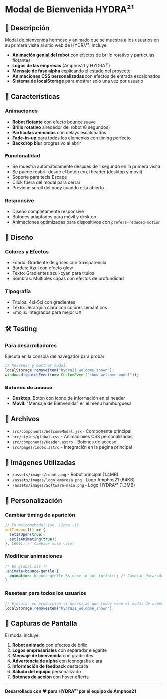 # Modal de Bienvenida HYDRA²¹

## 🎉 Descripción

Modal de bienvenida hermoso y animado que se muestra a los usuarios en su primera visita al sitio web de HYDRA²¹. Incluye:

- **Animación genial del robot** con efectos de brillo rotativo y partículas flotantes
- **Logos de las empresas** (Amphos21 y HYDRA²¹)
- **Mensaje de fase alpha** explicando el estado del proyecto
- **Animaciones CSS personalizadas** con efectos de entrada escalonados
- **Sistema de localStorage** para mostrar solo una vez por usuario

## 🚀 Características

### Animaciones

- **Robot flotante** con efecto bounce suave
- **Brillo rotativo** alrededor del robot (8 segundos)
- **Partículas animadas** con delays escalonados
- **Fade-in-up** para todos los elementos con timing perfecto
- **Backdrop blur** progresivo al abrir

### Funcionalidad

- Se muestra automáticamente después de 1 segundo en la primera visita
- Se puede reabrir desde el botón en el header (desktop y móvil)
- Soporte para tecla Escape
- Click fuera del modal para cerrar
- Previene scroll del body cuando está abierto

### Responsive

- Diseño completamente responsive
- Botones adaptados para móvil y desktop
- Animaciones optimizadas para dispositivos con `prefers-reduced-motion`

## 🎨 Diseño

### Colores y Efectos

- Fondo: Gradiente de grises con transparencia
- Bordes: Azul con efecto glow
- Texto: Gradientes azul-cyan para títulos
- Sombras: Múltiples capas con efectos de profundidad

### Tipografía

- Títulos: 4xl-5xl con gradientes
- Texto: Jerarquía clara con colores semánticos
- Emojis: Integrados para mejor UX

## 🛠️ Testing

### Para desarrolladores

Ejecuta en la consola del navegador para probar:

```javascript
// Resetear y mostrar modal
localStorage.removeItem("hydra21_welcome_shown");
window.dispatchEvent(new CustomEvent("show-welcome-modal"));
```

### Botones de acceso

- **Desktop**: Botón con icono de información en el header
- **Móvil**: "Mensaje de Bienvenida" en el menú hamburguesa

## 📁 Archivos

- `src/components/WelcomeModal.jsx` - Componente principal
- `src/styles/global.css` - Animaciones CSS personalizadas
- `src/components/Header.astro` - Botones de acceso
- `src/pages/index.astro` - Integración en la página principal

## 🎯 Imágenes Utilizadas

- `/assets/images/robot.png` - Robot principal (1.4MB)
- `/assets/images/logo_empresa.png` - Logo Amphos21 (64KB)
- `/assets/images/Software-main.png` - Logo HYDRA²¹ (1.3MB)

## 🔧 Personalización

### Cambiar timing de aparición

```javascript
// En WelcomeModal.jsx, línea ~15
setTimeout(() => {
  setIsOpen(true);
  setIsAnimating(true);
}, 1000); // Cambiar este valor
```

### Modificar animaciones

```css
/* En global.css */
.animate-bounce-gentle {
  animation: bounce-gentle 3s ease-in-out infinite; /* Cambiar duración */
}
```

### Resetear para todos los usuarios

```javascript
// Ejecutar en producción si necesitas que todos vean el modal de nuevo
localStorage.removeItem("hydra21_welcome_shown");
```

## 🎨 Capturas de Pantalla

El modal incluye:

1. **Robot animado** con efectos de brillo
2. **Logos empresariales** con separador elegante
3. **Mensaje de bienvenida** con gradientes
4. **Advertencia de alpha** con iconografía clara
5. **Información de feedback** destacada
6. **Saludo del equipo** personalizado
7. **Botones de acción** con hover effects

---

**Desarrollado con ❤️ para HYDRA²¹ por el equipo de Amphos21**

